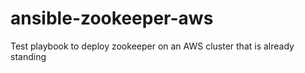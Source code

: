 # ansible-zookeeper-aws
Test playbook to deploy zookeeper on an AWS cluster that is already standing
